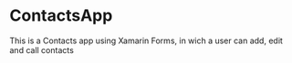 # ContactsApp
This is a Contacts app using Xamarin Forms, in wich a user can add, edit and call contacts
